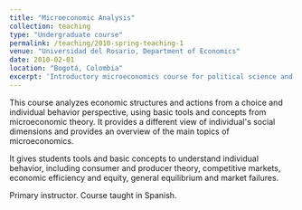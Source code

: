 ```yaml
---
title: "Microeconomic Analysis"
collection: teaching
type: "Undergraduate course"
permalink: /teaching/2010-spring-teaching-1
venue: "Universidad del Rosario, Department of Economics"
date: 2010-02-01
location: "Bogotá, Colombia"
excerpt: 'Introductory microeconomics course for political science and international relations students.'
---
```


This course analyzes economic structures and actions from a choice and individual behavior perspective, using basic tools and concepts from microeconomic theory. It provides a different view of individual's social dimensions and provides an overview of the main topics of microeconomics.

It gives students tools and basic concepts to understand individual behavior, including consumer and producer theory, competitive markets, economic efficiency and equity, general equilibrium and market failures.

Primary instructor. Course taught in Spanish.


